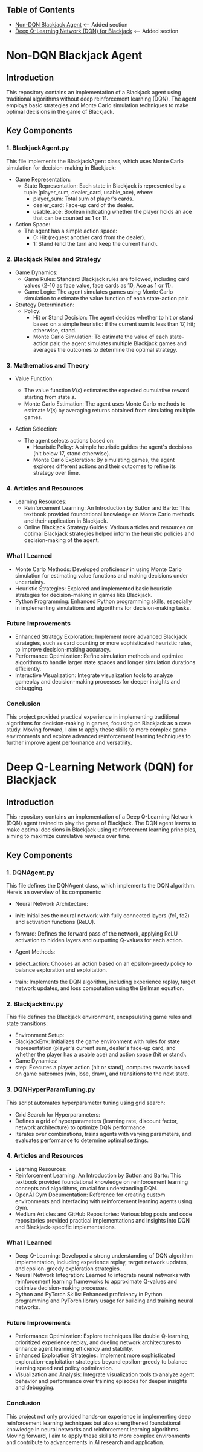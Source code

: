 ## Table of Contents
- [Non-DQN Blackjack Agent](#non-dqn-blackjack-agent)  <-- Added section
- [Deep Q-Learning Network (DQN) for Blackjack](#deep-q-learning-network-dqn-for-blackjack)  <-- Added section

# Non-DQN Blackjack Agent
## Introduction
This repository contains an implementation of a Blackjack agent using traditional algorithms without deep reinforcement learning (DQN). The agent employs basic strategies and Monte Carlo simulation techniques to make optimal decisions in the game of Blackjack.

## Key Components
### 1. BlackjackAgent.py
This file implements the BlackjackAgent class, which uses Monte Carlo simulation for decision-making in Blackjack:

* Game Representation:
  * State Representation: Each state in Blackjack is represented by a tuple (player_sum, dealer_card, usable_ace), where:
    * player_sum: Total sum of player's cards.
    * dealer_card: Face-up card of the dealer.
    * usable_ace: Boolean indicating whether the player holds an ace that can be counted as 1 or 11.
* Action Space:
  * The agent has a simple action space:
    * 0: Hit (request another card from the dealer).
    * 1: Stand (end the turn and keep the current hand).
### 2. Blackjack Rules and Strategy
* Game Dynamics:
  * Game Rules: Standard Blackjack rules are followed, including card values (2-10 as face value, face cards as 10, Ace as 1 or 11).
  * Game Logic: The agent simulates games using Monte Carlo simulation to estimate the value function of each state-action pair.
* Strategy Determination:
  * Policy:
    * Hit or Stand Decision: The agent decides whether to hit or stand based on a simple heuristic: if the current sum is less than 17, hit; otherwise, stand.
    * Monte Carlo Simulation: To estimate the value of each state-action pair, the agent simulates multiple Blackjack games and averages the outcomes to determine the optimal strategy.
### 3. Mathematics and Theory
* Value Function:
  * The value function 𝑉(𝑠) estimates the expected cumulative reward starting from state 𝑠.
  * Monte Carlo Estimation: The agent uses Monte Carlo methods to estimate 𝑉(𝑠) by averaging returns obtained from simulating multiple games.

* Action Selection:
  * The agent selects actions based on:
    * Heuristic Policy: A simple heuristic guides the agent's decisions (hit below 17, stand otherwise).
    * Monte Carlo Exploration: By simulating games, the agent explores different actions and their outcomes to refine its strategy over time.
### 4. Articles and Resources
* Learning Resources:
    * Reinforcement Learning: An Introduction by Sutton and Barto: This textbook provided foundational knowledge on Monte Carlo methods and their application in Blackjack.
    * Online Blackjack Strategy Guides: Various articles and resources on optimal Blackjack strategies helped inform the heuristic policies and decision-making of the agent.
### What I Learned
* Monte Carlo Methods: Developed proficiency in using Monte Carlo simulation for estimating value functions and making decisions under uncertainty.
* Heuristic Strategies: Explored and implemented basic heuristic strategies for decision-making in games like Blackjack.
* Python Programming: Enhanced Python programming skills, especially in implementing simulations and algorithms for decision-making tasks.
### Future Improvements
* Enhanced Strategy Exploration: Implement more advanced Blackjack strategies, such as card counting or more sophisticated heuristic rules, to improve decision-making accuracy.
* Performance Optimization: Refine simulation methods and optimize algorithms to handle larger state spaces and longer simulation durations efficiently.
* Interactive Visualization: Integrate visualization tools to analyze gameplay and decision-making processes for deeper insights and debugging.
### Conclusion
This project provided practical experience in implementing traditional algorithms for decision-making in games, focusing on Blackjack as a case study. Moving forward, I aim to apply these skills to more complex game environments and explore advanced reinforcement learning techniques to further improve agent performance and versatility.




# Deep Q-Learning Network (DQN) for Blackjack

## Introduction
This repository contains an implementation of a Deep Q-Learning Network (DQN) agent trained to play the game of Blackjack. The DQN agent learns to make optimal decisions in Blackjack using reinforcement learning principles, aiming to maximize cumulative rewards over time.

## Key Components
### 1. DQNAgent.py
This file defines the DQNAgent class, which implements the DQN algorithm. Here’s an overview of its components:

* Neural Network Architecture:
 * __init__: Initializes the neural network with fully connected layers (fc1, fc2) and activation functions (ReLU).
 * forward: Defines the forward pass of the network, applying ReLU activation to hidden layers and outputting Q-values for each action.

* Agent Methods:
 * select_action: Chooses an action based on an epsilon-greedy policy to balance exploration and exploitation.
 * train: Implements the DQN algorithm, including experience replay, target network updates, and loss computation using the Bellman equation.
### 2. BlackjackEnv.py
This file defines the Blackjack environment, encapsulating game rules and state transitions:

* Environment Setup:
 * BlackjackEnv: Initializes the game environment with rules for state representation (player's current sum, dealer's face-up card, and whether the player has a usable ace) and action space (hit or stand).
* Game Dynamics:
 * step: Executes a player action (hit or stand), computes rewards based on game outcomes (win, lose, draw), and transitions to the next state.
### 3. DQNHyperParamTuning.py
This script automates hyperparameter tuning using grid search:

* Grid Search for Hyperparameters:
 * Defines a grid of hyperparameters (learning rate, discount factor, network architecture) to optimize DQN performance.
 * Iterates over combinations, trains agents with varying parameters, and evaluates performance to determine optimal settings.
### 4. Articles and Resources
* Learning Resources:
 * Reinforcement Learning: An Introduction by Sutton and Barto: This textbook provided foundational knowledge on reinforcement learning concepts and algorithms, crucial for understanding DQN.
 * OpenAI Gym Documentation: Reference for creating custom environments and interfacing with reinforcement learning agents using Gym.
 * Medium Articles and GitHub Repositories: Various blog posts and code repositories provided practical implementations and insights into DQN and Blackjack-specific implementations.
### What I Learned
* Deep Q-Learning: Developed a strong understanding of DQN algorithm implementation, including experience replay, target network updates, and epsilon-greedy exploration strategies.
* Neural Network Integration: Learned to integrate neural networks with reinforcement learning frameworks to approximate Q-values and optimize decision-making processes.
* Python and PyTorch Skills: Enhanced proficiency in Python programming and PyTorch library usage for building and training neural networks.
### Future Improvements
* Performance Optimization: Explore techniques like double Q-learning, prioritized experience replay, and dueling network architectures to enhance agent learning efficiency and stability.
* Enhanced Exploration Strategies: Implement more sophisticated exploration-exploitation strategies beyond epsilon-greedy to balance learning speed and policy optimization.
* Visualization and Analysis: Integrate visualization tools to analyze agent behavior and performance over training episodes for deeper insights and debugging.
### Conclusion
This project not only provided hands-on experience in implementing deep reinforcement learning techniques but also strengthened foundational knowledge in neural networks and reinforcement learning algorithms. Moving forward, I aim to apply these skills to more complex environments and contribute to advancements in AI research and application.
